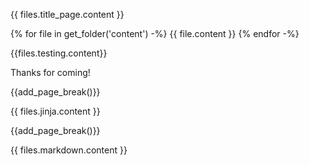 {{ files.title_page.content }}

{% for file in get_folder('content') -%}
{{ file.content }}
{% endfor -%}

{{files.testing.content}}

Thanks for coming!

{{add_page_break()}}

{{ files.jinja.content }}

{{add_page_break()}}

{{ files.markdown.content }}